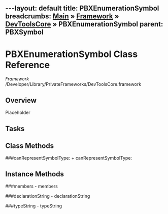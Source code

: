 ---layout: default
title: PBXEnumerationSymbol
breadcrumbs: <a href="/index.html">Main</a> &raquo; <a href="/Frameworks.html">Framework</a> &raquo; <a href="/Frameworks/DevToolsCore.html">DevToolsCore</a> &raquo; PBXEnumerationSymbol
parent: PBXSymbol 
---
# PBXEnumerationSymbol Class Reference

*Framework* /Developer/Library/PrivateFrameworks/DevToolsCore.framework

## Overview

Placeholder

## Tasks

## Class Methods

<a name="+canRepresentSymbolType:"></a>
###canRepresentSymbolType:
    + canRepresentSymbolType:

## Instance Methods

<a name="-members"></a>
###members
    - members

<a name="-declarationString"></a>
###declarationString
    - declarationString

<a name="-typeString"></a>
###typeString
    - typeString

